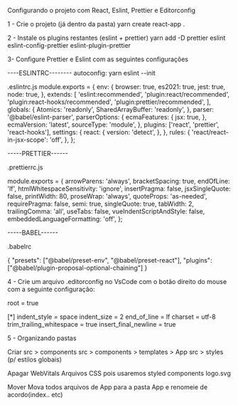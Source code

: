 Configurando o projeto com React, Eslint, Prettier e Editorconfig

1 - Crie o projeto (já dentro da pasta)
 yarn create react-app .

2 - Instale os plugins restantes (eslint + prettier)
 yarn add -D prettier eslint eslint-config-prettier eslint-plugin-prettier

3- Configure Prettier e Eslint com as seguintes configurações

----ESLINTRC--------
autoconfig: yarn eslint --init

.eslintrc.js
module.exports = {
  env: {
    browser: true,
    es2021: true,
    jest: true,
    node: true,
  },
  extends: [
    'eslint:recommended',
    'plugin:react/recommended',
    'plugin:react-hooks/recommended',
    'plugin:prettier/recommended',
  ],
  globals: {
    Atomics: 'readonly',
    SharedArrayBuffer: 'readonly',
  },
  parser: '@babel/eslint-parser',
  parserOptions: {
    ecmaFeatures: {
      jsx: true,
    },
    ecmaVersion: 'latest',
    sourceType: 'module',
  },
  plugins: ['react', 'prettier', 'react-hooks'],
  settings: {
    react: {
      version: 'detect',
    },
  },
  rules: {
    'react/react-in-jsx-scope': 'off',
  },
};

-----PRETTIER------

.prettierrc.js

module.exports = {
  arrowParens: 'always',
  bracketSpacing: true,
  endOfLine: 'lf',
  htmlWhitespaceSensitivity: 'ignore',
  insertPragma: false,
  jsxSingleQuote: false,
  printWidth: 80,
  proseWrap: 'always',
  quoteProps: 'as-needed',
  requirePragma: false,
  semi: true,
  singleQuote: true,
  tabWidth: 2,
  trailingComma: 'all',
  useTabs: false,
  vueIndentScriptAndStyle: false,
  embeddedLanguageFormatting: 'off',
};

-----BABEL------

.babelrc

{
    "presets": ["@babel/preset-env", "@babel/preset-react"],
    "plugins": ["@babel/plugin-proposal-optional-chaining"]
}


4 - Crie um arquivo .editorconfig no VsCode com o botão direito do mouse com  a seguinte configuração:

root = true

[*]
indent_style = space
indent_size = 2
end_of_line = lf
charset = utf-8
trim_trailing_whitespace = true
insert_final_newline = true

5 - Organizando pastas

Criar
src > components
src > components > templates > App
src > styles (p/ estilos globais)

Apagar
WebVitals
Arquivos CSS pois usaremos styled components
logo.svg

Mover
Mova todos arquivos de App para a pasta App e renomeie de acordo(index.. etc)


